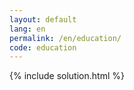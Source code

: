 ```yaml
---
layout: default
lang: en
permalink: /en/education/
code: education
---
```

{% include solution.html %}
